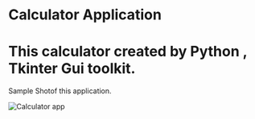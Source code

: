 # Calculator Application

# This calculator created by Python , Tkinter Gui toolkit.

Sample Shotof this application.

![Calculator app](https://github.com/Nitin7060/Calculator-Application/assets/103632805/6ccba5b5-10ad-4257-9d20-2fd01ba1eca9)
